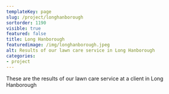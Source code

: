 ```yaml
---
templateKey: page
slug: /project/longhanborough
sortorder: 1190
visible: true
featured: false
title: Long Hanborough
featuredimage: /img/longhanborough.jpeg
alt: Results of our lawn care service in Long Hanborough
categories:
- project
---
```

These are the results of our lawn care service at a client in Long Hanborough


